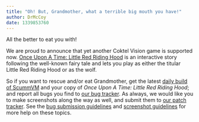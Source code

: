 ```yaml
---
title: "Oh! But, Grandmother, what a terrible big mouth you have!"
author: DrMcCoy
date: 1339853760
---
```


All the better to eat you with!

We are proud to announce that yet another Coktel Vision game is supported now. [Once Upon A Time: Little Red Riding Hood](http://wiki.scummvm.org/index.php/Once_Upon_A_Time:_Little_Red_Riding_Hood) is an interactive story following the well-known fairy tale and lets you play as either the titular Little Red Riding Hood or as the wolf.

So if you want to rescue and/or eat Grandmother, get the latest [daily build of ScummVM](/downloads/#daily) and your copy of *Once Upon A Time: Little Red Riding Hood*; and report all bugs you find to [our bug tracker](http://bugs.scummvm.org/). As always, we would like you to make screenshots along the way as well, and submit them to [our patch tracker](https://sourceforge.net/tracker/?func=add&group_id=37116&atid=418822). See the [bug submission guidelines](/faq/#question.report-bugs) and [screenshot guidelines](http://wiki.scummvm.org/index.php/Screenshots) for more help on these topics.
